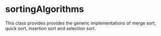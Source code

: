# sortingAlgorithms
This class provides provides the generic implementations of merge sort, quick sort, insertion sort and selection sort.
  

